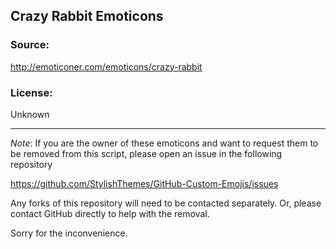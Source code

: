 ## Crazy Rabbit Emoticons

### Source:

http://emoticoner.com/emoticons/crazy-rabbit

### License:

Unknown

----

*Note*: If you are the owner of these emoticons and want to request them to be
removed from this script, please open an issue in the following repository

https://github.com/StylishThemes/GitHub-Custom-Emojis/issues

Any forks of this repository will need to be contacted separately. Or, please
contact GitHub directly to help with the removal.

Sorry for the inconvenience.

